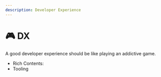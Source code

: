 ```yaml
---
description: Developer Experience
---
```


# 🎮 DX

A good developer experience should be like playing an addictive game.

* Rich Contents:
* Tooling
